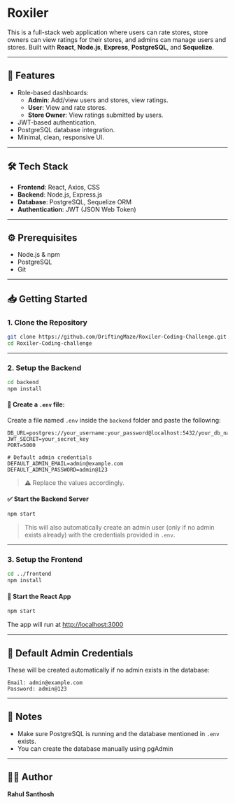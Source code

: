 # Roxiler

This is a full-stack web application where users can rate stores, store owners can view ratings for their stores, and admins can manage users and stores. Built with **React**, **Node.js**, **Express**, **PostgreSQL**, and **Sequelize**.

---

## 🚀 Features

- Role-based dashboards:
  - **Admin**: Add/view users and stores, view ratings.
  - **User**: View and rate stores.
  - **Store Owner**: View ratings submitted by users.
- JWT-based authentication.
- PostgreSQL database integration.
- Minimal, clean, responsive UI.

---

## 🛠 Tech Stack

- **Frontend**: React, Axios, CSS
- **Backend**: Node.js, Express.js
- **Database**: PostgreSQL, Sequelize ORM
- **Authentication**: JWT (JSON Web Token)

---

## ⚙️ Prerequisites

- Node.js & npm
- PostgreSQL
- Git

---

## 📥 Getting Started

### 1. Clone the Repository

```bash
git clone https://github.com/DriftingMaze/Roxiler-Coding-Challenge.git
cd Roxiler-Coding-challenge
```

---

### 2. Setup the Backend

```bash
cd backend
npm install
```

#### 📄 Create a `.env` file:

Create a file named `.env` inside the `backend` folder and paste the following:

```env
DB_URL=postgres://your_username:your_password@localhost:5432/your_db_name
JWT_SECRET=your_secret_key
PORT=5000

# Default admin credentials
DEFAULT_ADMIN_EMAIL=admin@example.com
DEFAULT_ADMIN_PASSWORD=admin@123
```

> ⚠️ Replace the values accordingly.

#### ✅ Start the Backend Server

```bash
npm start
```

> This will also automatically create an admin user (only if no admin exists already) with the credentials provided in `.env`.

---

### 3. Setup the Frontend

```bash
cd ../frontend
npm install
```

#### 🚀 Start the React App

```bash
npm start
```

The app will run at [http://localhost:3000](http://localhost:3000)

---

## 👤 Default Admin Credentials

These will be created automatically if no admin exists in the database:

```
Email: admin@example.com
Password: admin@123
```

---

## 📝 Notes

- Make sure PostgreSQL is running and the database mentioned in `.env` exists.
- You can create the database manually using pgAdmin 

---

## 🧑‍💻 Author

**Rahul Santhosh**
